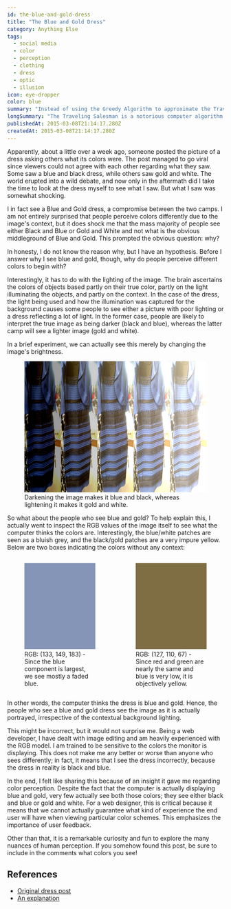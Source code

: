 ```yaml
---
id: the-blue-and-gold-dress
title: "The Blue and Gold Dress"
category: Anything Else
tags:
  - social media
  - color
  - perception
  - clothing
  - dress
  - optic
  - illusion
icon: eye-dropper
color: blue
summary: "Instead of using the Greedy Algorithm to approximate the Traveling Salesman problem, I attempt an algorithm of my own contrivance."
longSummary: "The Traveling Salesman is a notorious computer algorithm problem. Instead of using the popular Greedy Method to get an approximate solution, I attempt an alternative algorithm of my own contrivance."
publishedAt: 2015-03-08T21:14:17.280Z
createdAt: 2015-03-08T21:14:17.280Z
---
```


Apparently, about a little over a week ago, someone posted the picture of a dress asking others what its colors were. The post managed to go viral since viewers could not agree with each other regarding what they saw. Some saw a blue and black dress, while others saw gold and white. The world erupted into a wild debate, and now only in the aftermath did I take the time to look at the dress myself to see what I saw. But what I saw was somewhat shocking.

I in fact see a Blue and Gold dress, a compromise between the two camps. I am not entirely surprised that people perceive colors differently due to the image's context, but it does shock me that the mass majority of people see either Black and Blue or Gold and White and not what is the obvious middleground of Blue and Gold. This prompted the obvious question: why?

In honesty, I do not know the reason why, but I have an hypothesis. Before I answer why I see blue and gold, though, why do people perceive different colors to begin with?

Interestingly, it has to do with the lighting of the image. The brain ascertains the colors of objects based partly on their true color, partly on the light illuminating the objects, and partly on the context. In the case of the dress, the light being used and how the illumination was captured for the background causes some people to see either a picture with poor lighting or a dress reflecting a lot of light. In the former case, people are likely to interpret the true image as being darker (black and blue), whereas the latter camp will see a lighter image (gold and white).

In a brief experiment, we can actually see this merely by changing the image's brightness.

<figure>
	<img-zoom>
		<img src="./dresses.png" alt="A series of images depicting the same dress, with some darkened and others brightened." loading="lazy" width="1000" height="304" />
	</img-zoom>
	<figcaption>Darkening the image makes it blue and black, whereas lightening it makes it gold and white.</figcaption>
</figure>

So what about the people who see blue and gold? To help explain this, I actually went to inspect the RGB values of the image itself to see what the computer thinks the colors are. Interestingly, the blue/white patches are seen as a bluish grey, and the black/gold patches are a very impure yellow. Below are two boxes indicating the colors without any context:

<div style="display: grid; grid-template-columns: 1fr 1fr; gap: 1em;">
	<figure>
		<img src="./blue.png" alt="Blue" loading="lazy" width="324" height="200" />
		<figcaption>RGB: (133, 149, 183) - Since the blue component is largest, we see mostly a faded blue.</figcaption>
	</figure>
	<figure>
		<img src="./yellow.png" alt="Yellow" loading="lazy" width="324" height="200" />
		<figcaption>RGB: (127, 110, 67) - Since red and green are nearly the same and blue is very low, it is objectively yellow.</figcaption>
	</figure>
</div>

In other words, the computer thinks the dress is blue and gold. Hence, the people who see a blue and gold dress see the image as it is actually portrayed, irrespective of the contextual background lighting.

This might be incorrect, but it would not surprise me. Being a web developer, I have dealt with image editing and am heavily experienced with the RGB model. I am trained to be sensitive to the colors the monitor is displaying. This does not make me any better or worse than anyone who sees differently; in fact, it means that I see the dress incorrectly, because the dress in reality is black and blue.

In the end, I felt like sharing this because of an insight it gave me regarding color perception. Despite the fact that the computer is actually displaying blue and gold, very few actually see both those colors; they see either black and blue or gold and white. For a web designer, this is critical because it means that we cannot actually guarantee what kind of experience the end user will have when viewing particular color schemes. This emphasizes the importance of user feedback.

Other than that, it is a remarkable curiosity and fun to explore the many nuances of human perception. If you somehow found this post, be sure to include in the comments what colors you see!

## References

* [Original dress post](http://swiked.tumblr.com/post/112174461490/officialunitedstates-unclefather)
* [An explanation](http://www.dogonews.com/2015/3/6/white-and-gold-or-blue-and-black-the-great-dress-debate)


